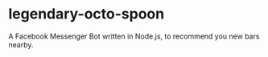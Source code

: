 # legendary-octo-spoon
A Facebook Messenger Bot written in Node.js, to recommend you new bars nearby.
